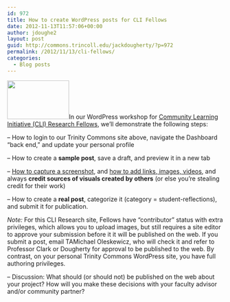 ```yaml
---
id: 972
title: How to create WordPress posts for CLI Fellows
date: 2012-11-13T11:57:06+00:00
author: jdoughe2
layout: post
guid: http://commons.trincoll.edu/jackdougherty/?p=972
permalink: /2012/11/13/cli-fellows/
categories:
  - Blog posts
---
```

[<img class="alignright  wp-image-832" src="http://commons.trincoll.edu/jackdougherty/files/2012/10/wordpress-logo-stacked-rgb-300x186.png" alt="" width="144" height="90" srcset="http://localhost/wordpress/wp-content/uploads/2012/10/wordpress-logo-stacked-rgb-300x186.png 300w, http://localhost/wordpress/wp-content/uploads/2012/10/wordpress-logo-stacked-rgb.png 499w" sizes="(max-width: 144px) 100vw, 144px" />](http://localhost/wordpress/wp-content/uploads/2012/10/wordpress-logo-stacked-rgb.png)In our WordPress workshop for <a href="http://commons.trincoll.edu/cli-research" target="_blank">Community Learning Initiative (CLI) Research Fellows</a>, we&#8217;ll demonstrate the following steps:

&#8211; How to login to our Trinity Commons site above, navigate the Dashboard &#8220;back end,&#8221; and update your personal profile

&#8211; How to create a **sample post**, save a draft, and preview it in a new tab

&#8211; <a href="http://commons.trincoll.edu/jackdougherty/2012/09/27/screenshot/" target="_blank">How to capture a screenshot</a>, and <a href="http://commons.trincoll.edu/jackdougherty/2012/10/17/add-links-images/" target="_blank">how to add links, images, videos</a>, and always **credit sources of visuals created by others** (or else you&#8217;re stealing credit for their work)

&#8211; How to create a **real post**, categorize it (category = student-reflections), and submit it for publication.
  
_Note:_ For this CLI Research site, Fellows have &#8220;contributor&#8221; status with extra privileges, which allows you to upload images, but still requires a site editor to approve your submission before it it will be published on the web. If you submit a post, email TAMichael Oleskewicz, who will check it and refer to Professor Clark or Dougherty for approval to be published to the web. By contrast, on your personal Trinity Commons WordPress site, you have full authoring privileges.

&#8211; Discussion: What should (or should not) be published on the web about your project? How will you make these decisions with your faculty advisor and/or community partner?